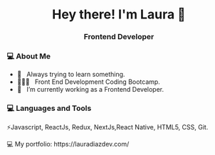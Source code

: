 <h1 align="center">Hey there! I'm Laura 👋 </h1>
<h3 align="center">Frontend Developer </h3>
<div>
<div align="left"> 
  <h3> 💻 About Me </h3>

  - 🌻 &nbsp; Always trying to learn something.
  - 👩🏽‍💻 &nbsp; Front End Development Coding Bootcamp.
  - 🥰 &nbsp; I’m currently working as a Frontend Developer. 
</div> 
</div>

<div>
  <h3> 💻 Languages and Tools </h3>
  <p>
    ⚡️Javascript, ReactJs, Redux, NextJs,React Native, HTML5, CSS, Git.
  <p>
    <p>
   💻  My portfolio: https://lauradiazdev.com/
  </p>
</div> 
